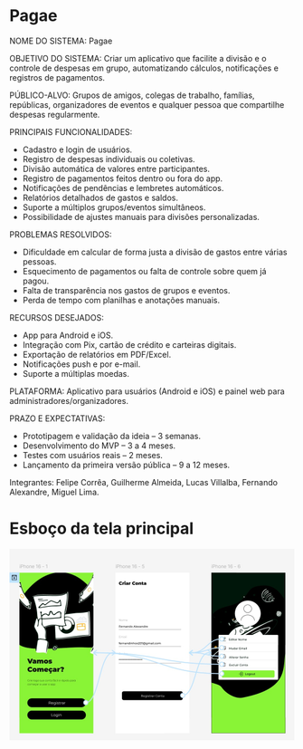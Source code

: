 # Pagae
NOME DO SISTEMA: Pagae

OBJETIVO DO SISTEMA: Criar um aplicativo que facilite a divisão e o controle de despesas em grupo, automatizando cálculos, notificações e registros de pagamentos.

PÚBLICO-ALVO: Grupos de amigos, colegas de trabalho, famílias, repúblicas, organizadores de eventos e qualquer pessoa que compartilhe despesas regularmente.

PRINCIPAIS FUNCIONALIDADES:

- Cadastro e login de usuários.
- Registro de despesas individuais ou coletivas.
- Divisão automática de valores entre participantes.
- Registro de pagamentos feitos dentro ou fora do app.
- Notificações de pendências e lembretes automáticos.
- Relatórios detalhados de gastos e saldos.
- Suporte a múltiplos grupos/eventos simultâneos.
- Possibilidade de ajustes manuais para divisões personalizadas.

PROBLEMAS RESOLVIDOS:

- Dificuldade em calcular de forma justa a divisão de gastos entre várias pessoas.
- Esquecimento de pagamentos ou falta de controle sobre quem já pagou.
- Falta de transparência nos gastos de grupos e eventos.
- Perda de tempo com planilhas e anotações manuais.

RECURSOS DESEJADOS:

- App para Android e iOS.
- Integração com Pix, cartão de crédito e carteiras digitais.
- Exportação de relatórios em PDF/Excel.
- Notificações push e por e-mail.
- Suporte a múltiplas moedas.

PLATAFORMA: Aplicativo para usuários (Android e iOS) e painel web para administradores/organizadores.

PRAZO E EXPECTATIVAS:

- Prototipagem e validação da ideia – 3 semanas.
- Desenvolvimento do MVP – 3 a 4 meses.
- Testes com usuários reais – 2 meses.
- Lançamento da primeira versão pública – 9 a 12 meses.


Integrantes:  Felipe Corrêa, Guilherme Almeida, Lucas Villalba, Fernando Alexandre, Miguel Lima. 

# Esboço da tela principal

![imagem feita no Figma](./images/pagaeFigma.jpeg)